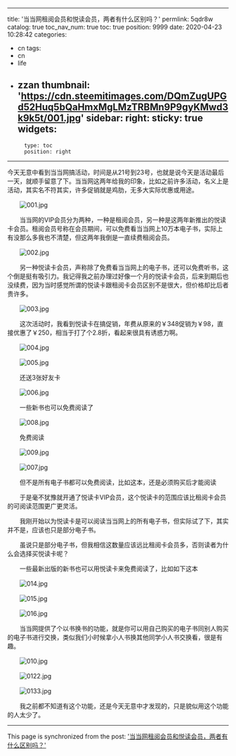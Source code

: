 
---
title: '当当网租阅会员和悦读会员，两者有什么区别吗？'
permlink: 5qdr8w
catalog: true
toc_nav_num: true
toc: true
position: 9999
date: 2020-04-23 10:28:42
categories:
- cn
tags:
- cn
- life
- zzan
thumbnail: 'https://cdn.steemitimages.com/DQmZugUPGd52Huq5bQaHmxMgLMzTRBMn9P9gyKMwd3k9k5t/001.jpg'
sidebar:
    right:
        sticky: true
widgets:
    -
        type: toc
        position: right
---


今天无意中看到当当网搞活动，时间是从21号到23号，也就是说今天是活动最后一天，就顺手留意了下。当当网这两年给我的印象，比如之前许多活动，名义上是活动，其实名不符其实，许多促销就是鸡肋，无多大实际优惠或用途。

　　![001.jpg](https://cdn.steemitimages.com/DQmZugUPGd52Huq5bQaHmxMgLMzTRBMn9P9gyKMwd3k9k5t/001.jpg)

　　当当网的VIP会员分为两种，一种是租阅会员，另一种是这两年新推出的悦读卡会员。租阅会员号称在会员期间，可以免费看当当网上10万本电子书，实际上有没那么多我也不清楚，但这两年我倒是一直续费租阅会员。

　　![002.jpg](https://cdn.steemitimages.com/DQmaedT9csRU8f41CdR61FPVVkmudFKvfofiVNMFUxHPFxq/002.jpg)

　　另一种悦读卡会员，声称除了免费看当当网上的电子书，还可以免费听书，这个倒是挺有吸引力。我记得我之前办理过好像一个月的悦读卡会员，后来到期后也没续费，因为当时感觉所谓的悦读卡跟租阅卡会员区别不是很大，但价格却比后者贵许多。

　　![003.jpg](https://cdn.steemitimages.com/DQmSz5KVnoo4AbaZSizi37RVLoiZeswBohjsaRJZjmDCv1g/003.jpg)

　　这次活动时，我看到悦读卡在搞促销，年费从原来的￥348促销为￥98，直接优惠了￥250，相当于打了个2.8折，看起来很具有诱惑力啊。

　　![004.jpg](https://cdn.steemitimages.com/DQmfST5Aax2RbEY48Sy15fRZhAKQgZUeuu1ju6icCjEFwTa/004.jpg)

　　![005.jpg](https://cdn.steemitimages.com/DQmP1f2myJ1MDBP5ye763ZYTwVvoJzeJoWUnWerrXprtXTV/005.jpg)

　　还送3张好友卡

　　![006.jpg](https://cdn.steemitimages.com/DQmVZLqeYy1UDSCcDgkJqttUvw3ZA18f91G6VWXbqP7NuXk/006.jpg)

　　一些新书也可以免费阅读了

　　![008.jpg](https://cdn.steemitimages.com/DQmWWuYe96Mkd6wt4WVKZ75VD66syaPM4jNWiENjquEgWcM/008.jpg)

　　免费阅读

　　![009.jpg](https://cdn.steemitimages.com/DQma9fe94GaK88nfhKwAJcVU7Lp3KysWnfxeL7JPS72QPaR/009.jpg)

　　![007.jpg](https://cdn.steemitimages.com/DQmYk4n2yKQ2juozfgYBaj1dYYsoKuHMw6DHdnWyZCaErfM/007.jpg)

　　但不是所有电子书都可以免费阅读，比如这本，还是必须购买后才能阅读

　　于是毫不犹豫就开通了悦读卡VIP会员，这个悦读卡的范围应该比租阅卡会员的可阅读范围更广更灵活。

　　我刚开始以为悦读卡是可以阅读当当网上的所有电子书，但实际试了下，其实并不是，应该也只是部分电子书。

　　虽说只是部分电子书，但我相信这数量应该远比租阅卡会员多，否则读者为什么会选择买悦读卡呢？

　　一些最新出版的新书也可以用悦读卡来免费阅读了，比如如下这本

　　![014.jpg](https://cdn.steemitimages.com/DQmQFpwkHEnZXbPFa9vkv8y8R7VXuFkxdPDNV6g53Uy99xz/014.jpg)

　　![015.jpg](https://cdn.steemitimages.com/DQmdkTeju2FKNCc6zycuCkcaH1P1RDUuzLWa4B81t2VB4NS/015.jpg)

　　![016.jpg](https://cdn.steemitimages.com/DQmd7tQ2SJVQ2ZhN3YKciNoAPtDvLunyDBYRQhMazHC4uuy/016.jpg)

　　当当网提供了个以书换书的功能，就是你可以用自己购买的电子书同别人购买的电子书进行交换，类似我们小时候拿小人书换其他同学小人书交换看，很是有趣。

　　![010.jpg](https://cdn.steemitimages.com/DQmQQHk1oeNYZ28THSpdBWcREHLD3xHez5eBEndN5xZMqNN/010.jpg)

　　![0122.jpg](https://cdn.steemitimages.com/DQmTLRd7mZdVF7Ao3duDiWhtgm2dtvibNPUYEZ1ujgPKWKL/0122.jpg)

　　![0133.jpg](https://cdn.steemitimages.com/DQmVBwHKaNueesDtJFdmAqr61XfeeHZyeGc5XX8xYFGcRTU/0133.jpg)

　　我之前都不知道有这个功能，还是今天无意中才发现的，只是貌似用这个功能的人太少了。

- - -

This page is synchronized from the post: ['当当网租阅会员和悦读会员，两者有什么区别吗？'](https://steemit.com/@rivalhw/5qdr8w)
